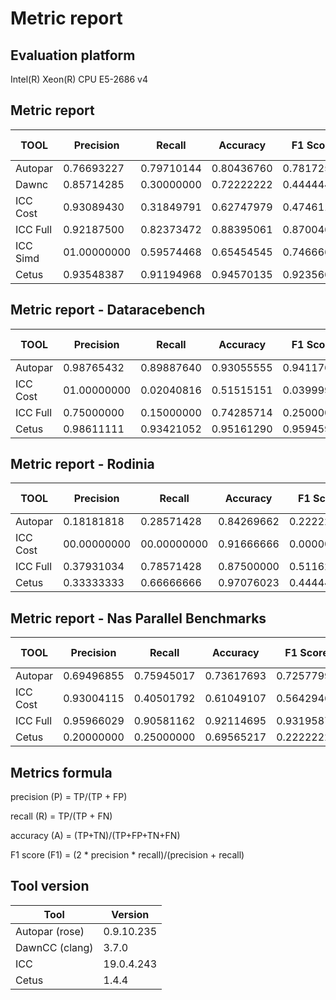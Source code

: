 # Metric report

## Evaluation platform

Intel(R) Xeon(R) CPU E5-2686 v4

## Metric report 

 TOOL | Precision | Recall | Accuracy | F1 Score | True Positive | True Negative | False Positive | False Negative | Eliminated Loops | Different Parallelization 
 --- | --- | --- | --- | --- | --- | --- | --- | --- | --- | ---
 Autopar | 0.76693227 | 0.79710144 | 0.80436760 | 0.78172588 | 385 | 499 | 117 | 98 | 7 | 301 | 
 Dawnc | 0.85714285 | 0.30000000 | 0.72222222 | 0.44444444 | 6 | 33 | 1 | 14 | 0 |  9 | 
 ICC Cost | 0.93089430 | 0.31849791 | 0.62747979 | 0.47461138 | 229 | 625 | 17 | 490 | 136 |  100 | 
 ICC Full | 0.92187500 | 0.82373472 | 0.88395061 | 0.87004607 | 472 | 602 | 40 | 101 | 136 |  246 | 
 ICC Simd | 01.00000000 | 0.59574468 | 0.65454545 | 0.74666666 | 28 | 8 | 0 | 19 | 0 |  8 | 
 Cetus | 0.93548387 | 0.91194968 | 0.94570135 | 0.92356687 | 145 | 273 | 10 | 14 | 0 |  8 | 


## Metric report - Dataracebench

 TOOL | Precision | Recall | Accuracy | F1 Score | True Positive | True Negative | False Positive | False Negative | Eliminated Loops | Different Parallelization 
 --- | --- | --- | --- | --- | --- | --- | --- | --- | --- | ---
 Autopar | 0.98765432 | 0.89887640 | 0.93055555 | 0.94117646 | 160 | 108 | 2 | 18 | 0 | 3 | 
 ICC Cost | 01.00000000 | 0.02040816 | 0.51515151 | 0.03999999 | 3 | 150 | 0 | 144 | 123 |  67 | 
 ICC Full | 0.75000000 | 0.15000000 | 0.74285714 | 0.25000000 | 9 | 147 | 3 | 51 | 123 |  154 | 
 Cetus | 0.98611111 | 0.93421052 | 0.95161290 | 0.95945945 | 142 | 94 | 2 | 10 | 0 |  8 | 


## Metric report - Rodinia

 TOOL | Precision | Recall | Accuracy | F1 Score | True Positive | True Negative | False Positive | False Negative | Eliminated Loops | Different Parallelization 
 --- | --- | --- | --- | --- | --- | --- | --- | --- | --- | ---
 Autopar | 0.18181818 | 0.28571428 | 0.84269662 | 0.22222221 | 4 | 146 | 18 | 10 | 0 | 0 | 
 ICC Cost | 00.00000000 | 00.00000000 | 0.91666666 | 0.00000000 | 0 | 154 | 0 | 14 | 4 |  0 | 
 ICC Full | 0.37931034 | 0.78571428 | 0.87500000 | 0.51162790 | 11 | 136 | 18 | 3 | 4 |  0 | 
 Cetus | 0.33333333 | 0.66666666 | 0.97076023 | 0.44444443 | 2 | 164 | 4 | 1 | 0 |  0 | 


## Metric report  - Nas Parallel Benchmarks

 TOOL | Precision | Recall | Accuracy | F1 Score | True Positive | True Negative | False Positive | False Negative | Eliminated Loops | Different Parallelization 
 --- | --- | --- | --- | --- | --- | --- | --- | --- | --- | ---
 Autopar | 0.69496855 | 0.75945017 | 0.73617693 | 0.72577995 | 221 | 245 | 97 | 70 | 7 | 298 | 
 ICC Cost | 0.93004115 | 0.40501792 | 0.61049107 | 0.56429462 | 226 | 321 | 17 | 332 | 9 |  33 | 
 ICC Full | 0.95966029 | 0.90581162 | 0.92114695 | 0.93195875 | 452 | 319 | 19 | 47 | 9 |  92 | 
 Cetus | 0.20000000 | 0.25000000 | 0.69565217 | 0.22222222 | 1 | 15 | 4 | 3 | 0 |  0 | 



## Metrics formula

precision (P) = TP/(TP + FP)

recall (R) = TP/(TP + FN)

accuracy (A) = (TP+TN)/(TP+FP+TN+FN)

F1 score (F1) = (2 * precision * recall)/(precision + recall)


## Tool version

 Tool | Version 
 --- | --- 
 Autopar (rose) | 0.9.10.235 
 DawnCC (clang) | 3.7.0 
 ICC | 19.0.4.243 
 Cetus | 1.4.4 
